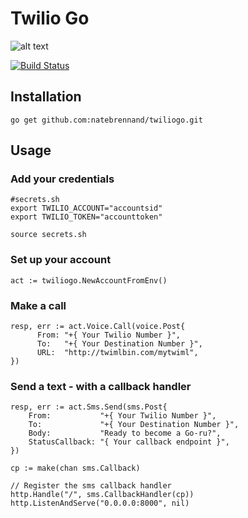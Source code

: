 # Twilio Go
![alt text](http://upload.wikimedia.org/wikipedia/commons/7/73/Burrowing_owls_in_summer.jpg)


[![Build Status](https://travis-ci.org/natebrennand/twiliogo.svg?branch=master)](https://travis-ci.org/natebrennand/twiliogo)

## Installation
    go get github.com:natebrennand/twiliogo.git
    
## Usage

### Add your credentials
    #secrets.sh
    export TWILIO_ACCOUNT="accountsid"
    export TWILIO_TOKEN="accounttoken"
```
source secrets.sh
```
### Set up your account
    act := twiliogo.NewAccountFromEnv()

### Make a call
    resp, err := act.Voice.Call(voice.Post{
		  From: "+{ Your Twilio Number }",
		  To:   "+{ Your Destination Number }",
		  URL:  "http://twimlbin.com/mytwiml",
    })
	  
### Send a text - with a callback handler
    resp, err := act.Sms.Send(sms.Post{
  		From:           "+{ Your Twilio Number }",
  		To:             "+{ Your Destination Number }",
  		Body:           "Ready to become a Go-ru?",
  		StatusCallback: "{ Your callback endpoint }",
    })
  	
  	cp := make(chan sms.Callback)
  	
  	// Register the sms callback handler
  	http.Handle("/", sms.CallbackHandler(cp))
  	http.ListenAndServe("0.0.0.0:8000", nil)
  
